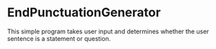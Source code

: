 # EndPunctuationGenerator
This simple program takes user input and determines whether the user sentence is a statement or question.
